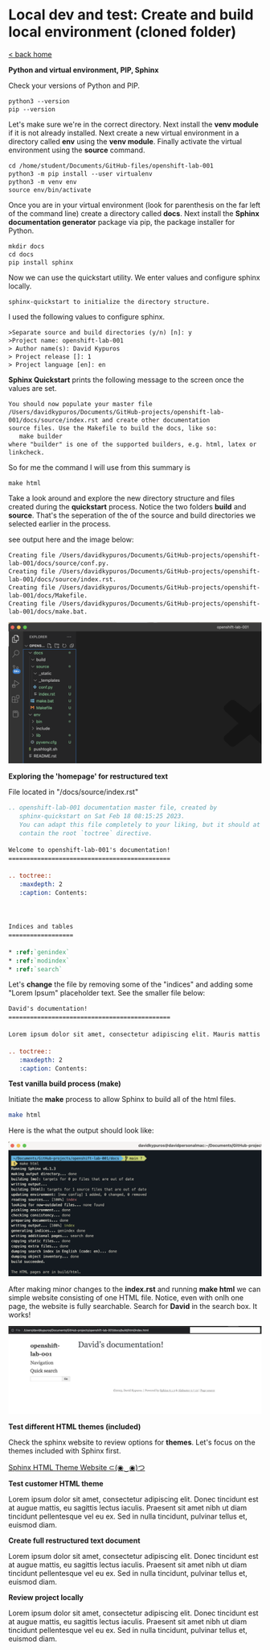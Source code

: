 # Local dev and test: Create and build local environment (cloned folder)

[< back home](README.md)

**Python and virtual environment, PIP, Sphinx**

Check your versions of Python and PIP. 
```
python3 --version
pip --version
```

Let's make sure we're in the correct directory. Next install the **venv module** if it is not already installed. Next create a new virtual environment in a directory called **env** using the **venv module**. Finally activate the virtual environment using the **source** command.
```
cd /home/student/Documents/GitHub-files/openshift-lab-001
python3 -m pip install --user virtualenv
python3 -m venv env
source env/bin/activate
```

Once you are in your virtual environment (look for parenthesis on the far left of the command line) create a directory called **docs**. Next install the **Sphinx documentation generator** package via pip, the package installer for Python.
```
mkdir docs
cd docs
pip install sphinx
```

Now we can use the quickstart utility. We enter values and configure sphinx locally. 

```
sphinx-quickstart to initialize the directory structure.
```
I used the following values to configure sphinx.
```
>Separate source and build directories (y/n) [n]: y
>Project name: openshift-lab-001
> Author name(s): David Kypuros
> Project release []: 1
> Project language [en]: en
```
**Sphinx Quickstart** prints the following message to the screen once the values are set.
```
You should now populate your master file /Users/davidkypuros/Documents/GitHub-projects/openshift-lab-001/docs/source/index.rst and create other documentation
source files. Use the Makefile to build the docs, like so:
   make builder
where "builder" is one of the supported builders, e.g. html, latex or linkcheck.
```

So for me the command I will use from this summary is
```
make html
```
Take a look around and explore the new directory structure and files created during the **quickstart** process. Notice the two folders **build** and **source**. That's the seperation of the of the source and build directories we selected earlier in the process.

see output here and the image below:
```
Creating file /Users/davidkypuros/Documents/GitHub-projects/openshift-lab-001/docs/source/conf.py.
Creating file /Users/davidkypuros/Documents/GitHub-projects/openshift-lab-001/docs/source/index.rst.
Creating file /Users/davidkypuros/Documents/GitHub-projects/openshift-lab-001/docs/Makefile.
Creating file /Users/davidkypuros/Documents/GitHub-projects/openshift-lab-001/docs/make.bat.
```

![Directory Structure](https://github.com/dkypuros/sphinx-rst-rtd-notes/blob/main/images/new-sphinx-directory-structure.png "Structure")

**Exploring the 'homepage' for restructured text**

File located in "/docs/source/index.rst"

```rst
.. openshift-lab-001 documentation master file, created by
   sphinx-quickstart on Sat Feb 18 08:15:25 2023.
   You can adapt this file completely to your liking, but it should at least
   contain the root `toctree` directive.

Welcome to openshift-lab-001's documentation!
=============================================

.. toctree::
   :maxdepth: 2
   :caption: Contents:



Indices and tables
==================

* :ref:`genindex`
* :ref:`modindex`
* :ref:`search`

```

Let's **change** the file by removing some of the "indices" and adding some "Lorem Ipsum" placeholder text. See the smaller file below:

```rst
David's documentation!
=============================================

Lorem ipsum dolor sit amet, consectetur adipiscing elit. Mauris mattis tempus ex, eget posuere orci fringilla ac. Vivamus sagittis eget diam sit amet varius. Cras ligula odio, aliquam consectetur tellus ac, porttitor porttitor massa. Proin mi risus, facilisis ut varius eget, aliquet a lacus. Vestibulum et augue justo. Pellentesque a lorem ex. Nulla facilisis, nisl eu vehicula semper, ex mi aliquet est, in rutrum dolor ex et dolor.

.. toctree::
   :maxdepth: 2
   :caption: Contents:
```

**Test vanilla build process (make)**

Initiate the **make** process to allow Sphinx to build all of the html files.

```bash
make html
```
Here is the what the output should look like:

![Make](https://github.com/dkypuros/sphinx-rst-rtd-notes/blob/main/images/make.png "Make HTML command")

After making minor changes to the **index.rst** and running **make html** we can simple website consisting of one HTML file. Notice, even with onlh one page, the website is fully searchable. Search for **David** in the search box. It works!

![HTML](https://github.com/dkypuros/sphinx-rst-rtd-notes/blob/main/images/first-html.png "Simple HTML page")

**Test different HTML themes (included)**

Check the sphinx website to review options for **themes**. Let's focus on the themes included with Sphinx first.

[Sphinx HTML Theme Website ⊂(◉‿◉)つ ](https://www.sphinx-doc.org/en/master/usage/theming.html)

**Test customer HTML theme**

Lorem ipsum dolor sit amet, consectetur adipiscing elit. Donec tincidunt est at augue mattis, eu sagittis lectus iaculis. Praesent sit amet nibh ut diam tincidunt pellentesque vel eu ex. Sed in nulla tincidunt, pulvinar tellus et, euismod diam. 

**Create full restructured text document**

Lorem ipsum dolor sit amet, consectetur adipiscing elit. Donec tincidunt est at augue mattis, eu sagittis lectus iaculis. Praesent sit amet nibh ut diam tincidunt pellentesque vel eu ex. Sed in nulla tincidunt, pulvinar tellus et, euismod diam. 

**Review project locally**

Lorem ipsum dolor sit amet, consectetur adipiscing elit. Donec tincidunt est at augue mattis, eu sagittis lectus iaculis. Praesent sit amet nibh ut diam tincidunt pellentesque vel eu ex. Sed in nulla tincidunt, pulvinar tellus et, euismod diam. 
